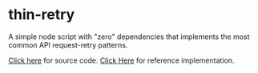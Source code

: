 # thin-retry
A simple node script with "zero" dependencies that implements the most common API request-retry patterns.

[Click here](https://github.com/ashish-koshy/thin-retry/blob/main/index.js) for source code.
[Click Here](https://github.com/ashish-koshy/thin-retry/blob/main/test.js) for reference implementation.

